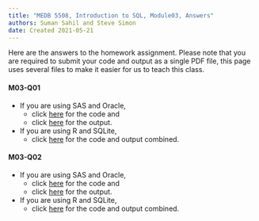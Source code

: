 ```yaml
---
title: "MEDB 5508, Introduction to SQL, Module03, Answers"
authors: Suman Sahil and Steve Simon
date: Created 2021-05-21
---
```


Here are the answers to the homework assignment. Please note that you are required to submit your code and output as a single PDF file, this page uses several files to make it easier for us to teach this class.

#### M03-Q01

+ If you are using SAS and Oracle,
  + click [here][m03q01a] for the code and
  + click [here][m03q01b] for the output.
+ If you are using R and SQLite,
  + click [here][m03q01c] for the code and output combined.

#### M03-Q02

+ If you are using SAS and Oracle,
  + click [here][m03q02a] for the code and
  + click [here][m03q02b] for the output.
+ If you are using R and SQLite,
  + click [here][m03q02c] for the code and output combined.

[m03q01a]: https://github.com/pmean/introduction-to-sql/blob/master/src/m03-q01-simon-sas-oracle.sas
[m03q02a]: https://github.com/pmean/introduction-to-sql/blob/master/src/m03-q02-simon-sas-oracle.sas
[m03q01b]: https://github.com/pmean/introduction-to-sql/blob/master/results/m03-q01-simon-sas-oracle.pdf
[m03q02b]: https://github.com/pmean/introduction-to-sql/blob/master/results/m03-q02-simon-sas-oracle.pdf
[m03q01c]: https://github.com/pmean/introduction-to-sql/blob/master/results/m03-q01-simon-r-sqlite.pdf
[m03q02c]: https://github.com/pmean/introduction-to-sql/blob/master/results/m03-q02-simon-r-sqlite.pdf
